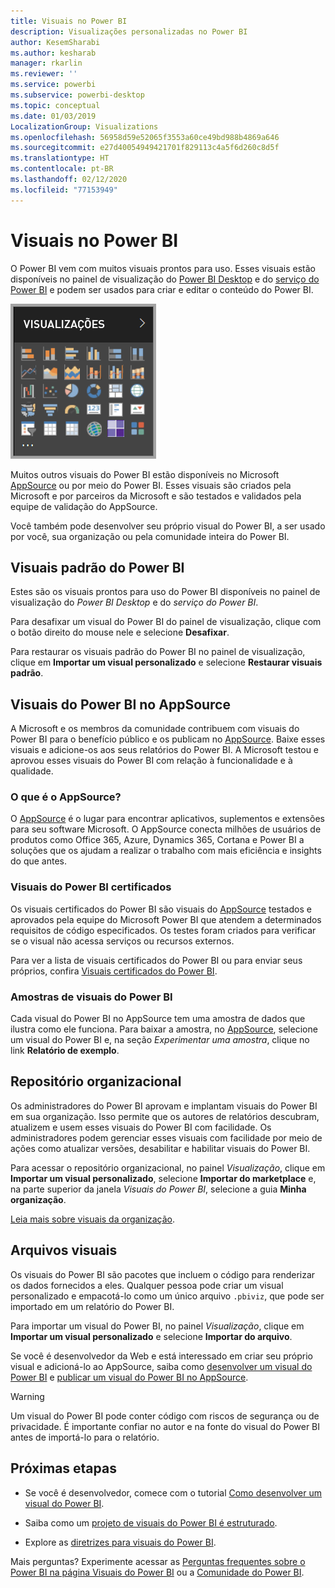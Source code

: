 ```yaml
---
title: Visuais no Power BI
description: Visualizações personalizadas no Power BI
author: KesemSharabi
ms.author: kesharab
manager: rkarlin
ms.reviewer: ''
ms.service: powerbi
ms.subservice: powerbi-desktop
ms.topic: conceptual
ms.date: 01/03/2019
LocalizationGroup: Visualizations
ms.openlocfilehash: 56958d59e52065f3553a60ce49bd988b4869a646
ms.sourcegitcommit: e27d40054949421701f829113c4a5f6d260c8d5f
ms.translationtype: HT
ms.contentlocale: pt-BR
ms.lasthandoff: 02/12/2020
ms.locfileid: "77153949"
---
```

# <a name="visuals-in-power-bi"></a>Visuais no Power BI

O Power BI vem com muitos visuais prontos para uso. Esses visuais estão disponíveis no painel de visualização do [Power BI Desktop](https://powerbi.microsoft.com/desktop/) e do [serviço do Power BI](https://app.powerbi.com) e podem ser usados para criar e editar o conteúdo do Power BI.

![visualizações](media/power-bi-custom-visuals/power-bi-visualizations.png)

Muitos outros visuais do Power BI estão disponíveis no Microsoft [AppSource](https://nam06.safelinks.protection.outlook.com/?url=https%3A%2F%2Fappsource.microsoft.com%2Fen-us%2Fmarketplace%2Fapps%3Fpage%3D1%26product%3Dpower-bi-visuals&data=02%7C01%7CKesem.Sharabi%40microsoft.com%7C6d9286afacb3468d4cde08d740b76694%7C72f988bf86f141af91ab2d7cd011db47%7C1%7C0%7C637049028749147718&sdata=igWm0e1vXdgGcbyvngQBrHQVAkahPnxPC1ZhUPntGI8%3D&reserved=0) ou por meio do Power BI. Esses visuais são criados pela Microsoft e por parceiros da Microsoft e são testados e validados pela equipe de validação do AppSource.

Você também pode desenvolver seu próprio visual do Power BI, a ser usado por você, sua organização ou pela comunidade inteira do Power BI.

## <a name="default-power-bi-visuals"></a>Visuais padrão do Power BI

Estes são os visuais prontos para uso do Power BI disponíveis no painel de visualização do *Power BI Desktop* e do *serviço do Power BI*.

Para desafixar um visual do Power BI do painel de visualização, clique com o botão direito do mouse nele e selecione **Desafixar**.

Para restaurar os visuais padrão do Power BI no painel de visualização, clique em **Importar um visual personalizado** e selecione **Restaurar visuais padrão**. 

## <a name="appsource-power-bi-visuals"></a>Visuais do Power BI no AppSource

A Microsoft e os membros da comunidade contribuem com visuais do Power BI para o benefício público e os publicam no [AppSource](https://appsource.microsoft.com/marketplace/apps?product=power-bi-visuals). Baixe esses visuais e adicione-os aos seus relatórios do Power BI. A Microsoft testou e aprovou esses visuais do Power BI com relação à funcionalidade e à qualidade.

### <a name="what-is-appsource"></a>O que é o AppSource?

O [AppSource](office-store.md) é o lugar para encontrar aplicativos, suplementos e extensões para seu software Microsoft. O AppSource conecta milhões de usuários de produtos como Office 365, Azure, Dynamics 365, Cortana e Power BI a soluções que os ajudam a realizar o trabalho com mais eficiência e insights do que antes.

### <a name="certified-power-bi-visuals"></a>Visuais do Power BI certificados

Os visuais certificados do Power BI são visuais do [AppSource](https://nam06.safelinks.protection.outlook.com/?url=https%3A%2F%2Fappsource.microsoft.com%2Fen-us%2Fmarketplace%2Fapps%3Fpage%3D1%26product%3Dpower-bi-visuals&data=02%7C01%7CKesem.Sharabi%40microsoft.com%7C6d9286afacb3468d4cde08d740b76694%7C72f988bf86f141af91ab2d7cd011db47%7C1%7C0%7C637049028749147718&sdata=igWm0e1vXdgGcbyvngQBrHQVAkahPnxPC1ZhUPntGI8%3D&reserved=0) testados e aprovados pela equipe do Microsoft Power BI que atendem a determinados requisitos de código especificados. Os testes foram criados para verificar se o visual não acessa serviços ou recursos externos.

Para ver a lista de visuais certificados do Power BI ou para enviar seus próprios, confira [Visuais certificados do Power BI](power-bi-custom-visuals-certified.md).

### <a name="samples-for-power-bi-visuals"></a>Amostras de visuais do Power BI

Cada visual do Power BI no AppSource tem uma amostra de dados que ilustra como ele funciona. Para baixar a amostra, no [AppSource](https://nam06.safelinks.protection.outlook.com/?url=https%3A%2F%2Fappsource.microsoft.com%2Fen-us%2Fmarketplace%2Fapps%3Fpage%3D1%26product%3Dpower-bi-visuals&data=02%7C01%7CKesem.Sharabi%40microsoft.com%7C6d9286afacb3468d4cde08d740b76694%7C72f988bf86f141af91ab2d7cd011db47%7C1%7C0%7C637049028749147718&sdata=igWm0e1vXdgGcbyvngQBrHQVAkahPnxPC1ZhUPntGI8%3D&reserved=0), selecione um visual do Power BI e, na seção *Experimentar uma amostra*, clique no link **Relatório de exemplo**.

## <a name="organizational-store"></a>Repositório organizacional

Os administradores do Power BI aprovam e implantam visuais do Power BI em sua organização. Isso permite que os autores de relatórios descubram, atualizem e usem esses visuais do Power BI com facilidade. Os administradores podem gerenciar esses visuais com facilidade por meio de ações como atualizar versões, desabilitar e habilitar visuais do Power BI.

Para acessar o repositório organizacional, no painel *Visualização*, clique em **Importar um visual personalizado**, selecione **Importar do marketplace** e, na parte superior da janela *Visuais do Power BI*, selecione a guia **Minha organização**.

[Leia mais sobre visuais da organização](power-bi-custom-visuals-organization.md).

## <a name="visual-files"></a>Arquivos visuais

Os visuais do Power BI são pacotes que incluem o código para renderizar os dados fornecidos a eles. Qualquer pessoa pode criar um visual personalizado e empacotá-lo como um único arquivo `.pbiviz`, que pode ser importado em um relatório do Power BI.

Para importar um visual do Power BI, no painel *Visualização*, clique em **Importar um visual personalizado** e selecione **Importar do arquivo**.

Se você é desenvolvedor da Web e está interessado em criar seu próprio visual e adicioná-lo ao AppSource, saiba como [desenvolver um visual do Power BI](visuals/custom-visual-develop-tutorial.md) e [publicar um visual do Power BI no AppSource](office-store.md).

> [!WARNING]
> Um visual do Power BI pode conter código com riscos de segurança ou de privacidade. É importante confiar no autor e na fonte do visual do Power BI antes de importá-lo para o relatório.

## <a name="next-steps"></a>Próximas etapas

* Se você é desenvolvedor, comece com o tutorial [Como desenvolver um visual do Power BI](./visuals/custom-visual-develop-tutorial.md).

* Saiba como um [projeto de visuais do Power BI é estruturado](./visuals/visual-project-structure.md).

* Explore as [diretrizes para visuais do Power BI](guidelines-powerbi-visuals.md).

Mais perguntas? Experimente acessar as [Perguntas frequentes sobre o Power BI na página Visuais do Power BI](power-bi-custom-visuals-faq.md) ou a [Comunidade do Power BI](https://community.powerbi.com/).